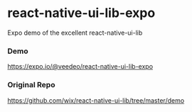 # react-native-ui-lib-expo
Expo demo of the excellent react-native-ui-lib

### Demo
https://expo.io/@veedeo/react-native-ui-lib-expo
### Original Repo
https://github.com/wix/react-native-ui-lib/tree/master/demo
